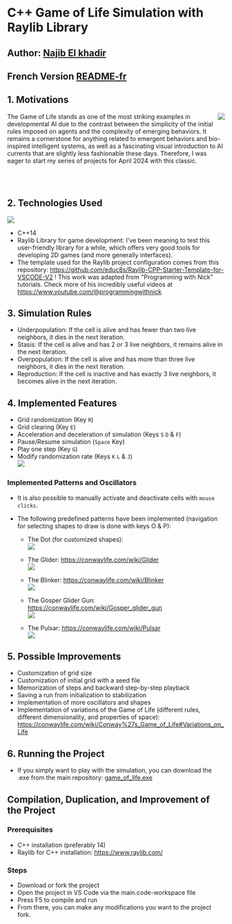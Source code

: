 # C++ Game of Life Simulation with Raylib Library

## Author: [Najib El khadir](https://github.com/NajibXY)
## French Version [README-fr](https://github.com/NajibXY/Game-Of-Life-using-CPP-and-Raylib/blob/master/README-fr.md)

## 1. Motivations

<img align="right" src="https://github.com/NajibXY/Game-Of-Life-using-CPP-and-Raylib/blob/master/gifs/main.gif">

The Game of Life stands as one of the most striking examples in developmental AI due to the contrast between the simplicity of the initial rules imposed on agents and the complexity of emerging behaviors. 
It remains a cornerstone for anything related to emergent behaviors and bio-inspired intelligent systems, as well as a fascinating visual introduction to AI currents that are slightly less fashionable these days. 
Therefore, I was eager to start my series of projects for April 2024 with this classic.

</br> </br>

## 2. Technologies Used
![](https://skillicons.dev/icons?i=cpp)
- C++14 
- Raylib Library for game development: I've been meaning to test this user-friendly library for a while, which offers very good tools for developing 2D games (and more generally interfaces).
- The template used for the Raylib project configuration comes from this repository: https://github.com/educ8s/Raylib-CPP-Starter-Template-for-VSCODE-V2 ! This work was adapted from "Programming with Nick" tutorials. Check more of his incredibly useful videos at https://www.youtube.com/@programmingwithnick

## 3. Simulation Rules

- Underpopulation: If the cell is alive and has fewer than two live neighbors, it dies in the next iteration.
- Stasis: If the cell is alive and has 2 or 3 live neighbors, it remains alive in the next iteration.
- Overpopulation: If the cell is alive and has more than three live neighbors, it dies in the next iteration.
- Reproduction: If the cell is inactive and has exactly 3 live neighbors, it becomes alive in the next iteration.

## 4. Implemented Features

- Grid randomization (Key `R`)
- Grid clearing (Key `E`)
- Acceleration and deceleration of simulation (Keys `S` `D` & `F`)
- Pause/Resume simulation (`Space` Key)
- Play one step (Key `G`)
- Modify randomization rate (Keys `K` `L` & `J`)  
![](https://github.com/NajibXY/Game-Of-Life-using-CPP-and-Raylib/blob/master/gifs/randomization.gif)

### Implemented Patterns and Oscillators

- It is also possible to manually activate and deactivate cells with `mouse clicks`.
  
- The following predefined patterns have been implemented (navigation for selecting shapes to draw is done with keys O & P):
  + The Dot (for customized shapes):  
      ![](https://github.com/NajibXY/Game-Of-Life-using-CPP-and-Raylib/blob/master/gifs/dot.gif)

  + The Glider: https://conwaylife.com/wiki/Glider  
      ![](https://github.com/NajibXY/Game-Of-Life-using-CPP-and-Raylib/blob/master/gifs/glider.gif)

  + The Blinker: https://conwaylife.com/wiki/Blinker  
      ![](https://github.com/NajibXY/Game-Of-Life-using-CPP-and-Raylib/blob/master/gifs/blinker.gif)

  + The Gosper Glider Gun: https://conwaylife.com/wiki/Gosper_glider_gun  
      ![](https://github.com/NajibXY/Game-Of-Life-using-CPP-and-Raylib/blob/master/gifs/glider-gun.gif)
    
  + The Pulsar: https://conwaylife.com/wiki/Pulsar  
      ![](https://github.com/NajibXY/Game-Of-Life-using-CPP-and-Raylib/blob/master/gifs/pulsar.gif)

## 5. Possible Improvements

- Customization of grid size
- Customization of initial grid with a seed file
- Memorization of steps and backward step-by-step playback
- Saving a run from initialization to stabilization
- Implementation of more oscillators and shapes
- Implementation of variations of the Game of Life (different rules, different dimensionality, and properties of space): https://conwaylife.com/wiki/Conway%27s_Game_of_Life#Variations_on_Life

## 6. Running the Project

- If you simply want to play with the simulation, you can download the .exe from the main repository: [game_of_life.exe](https://github.com/NajibXY/Game-Of-Life-using-CPP-and-Raylib/blob/master/game_of_life.exe)

## Compilation, Duplication, and Improvement of the Project
  
### Prerequisites

+ C++ installation (preferably 14)
+ Raylib for C++ installation: https://www.raylib.com/

### Steps

- Download or fork the project
- Open the project in VS Code via the main.code-workspace file
- Press F5 to compile and run
- From there, you can make any modifications you want to the project fork.
